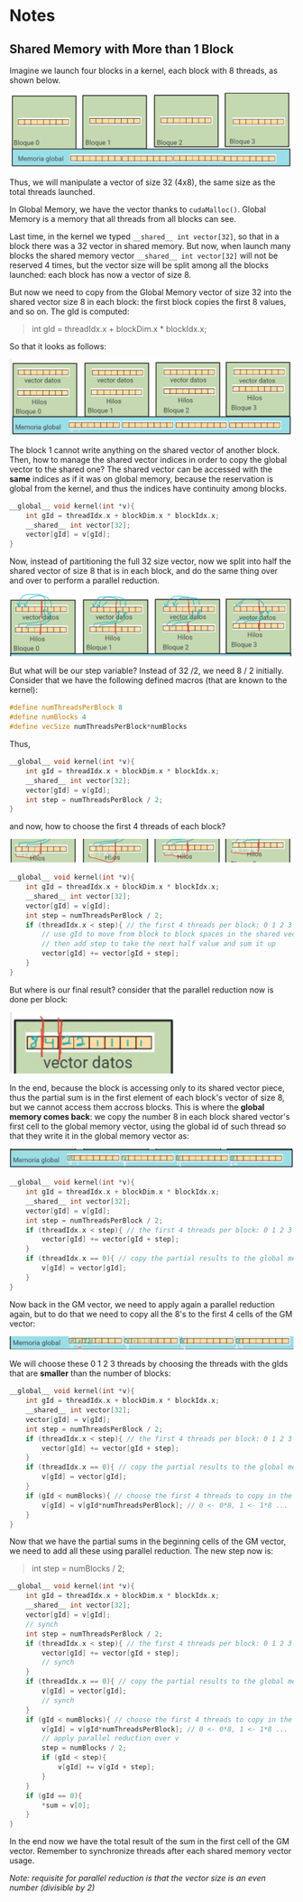 # Notes

## Shared Memory with More than 1 Block

Imagine we launch four blocks in a kernel, each block with 8 threads, as shown below.

![img](1.PNG)

Thus, we will manipulate a vector of size 32 (4x8), the same size as the total threads launched.

In Global Memory, we have the vector thanks to `cudaMalloc()`. Global Memory is a memory that all threads from all blocks can see.

Last time, in the kernel we typed `__shared__ int vector[32]`, so that in a block there was a 32 vector in shared memory. But now, when launch many blocks the shared memory vector `__shared__ int vector[32]` will not be reserved 4 times, but the vector size will be split among all the blocks launched: each block has now a vector of size 8.

But now we need to copy from the Global Memory vector of size 32 into the shared vector size 8 in each block: the first block copies the first 8 values, and so on. The gId is computed:

> int gId = threadIdx.x + blockDim.x * blockIdx.x;

So that it looks as follows:

![img](2.PNG)

The block 1 cannot write anything on the shared vector of another block. Then, how to manage the shared vector indices in order to copy the global vector to the shared one? The shared vector can be accessed with the **same** indices as if it was on global memory, because the reservation is global from the kernel, and thus the indices have continuity among blocks.

```c++
__global__ void kernel(int *v){
    int gId = threadIdx.x + blockDim.x * blockIdx.x;
    __shared__ int vector[32];
    vector[gId] = v[gId];
}
```

Now, instead of partitioning the full 32 size vector, now we split into half the shared vector of size 8 that is in each block, and do the same thing over and over to perform a parallel reduction.

![img](4.PNG)

But what will be our step variable? Instead of 32 /2, we need 8 / 2 initially. Consider that we have the following defined macros (that are known to the kernel):

```c++
#define numThreadsPerBlock 8
#define numBlocks 4
#define vecSize numThreadsPerBlock*numBlocks
```

Thus,

```c++
__global__ void kernel(int *v){
    int gId = threadIdx.x + blockDim.x * blockIdx.x;
    __shared__ int vector[32];
    vector[gId] = v[gId];
    int step = numThreadsPerBlock / 2;
}
```

and now, how to choose the first 4 threads of each block?

![img](5.PNG)

```c++
__global__ void kernel(int *v){
    int gId = threadIdx.x + blockDim.x * blockIdx.x;
    __shared__ int vector[32];
    vector[gId] = v[gId];
    int step = numThreadsPerBlock / 2;
    if (threadIdx.x < step){ // the first 4 threads per block: 0 1 2 3
        // use gId to move from block to block spaces in the shared vector
        // then add step to take the next half value and sum it up
        vector[gId] += vector[gId + step];
    }
}
```

But where is our final result? consider that the parallel reduction now is done per block:

![img](6.PNG)

In the end, because the block is accessing only to its shared vector piece, thus the partial sum is in the first element of each block's vector of size 8, but we cannot access them accross blocks. This is where the **global memory comes back**: we copy the number 8 in each block shared vector's first cell to the global memory vector, using the global id of such thread so that they write it in the global memory vector as:

![img](7.PNG)

```c++
__global__ void kernel(int *v){
    int gId = threadIdx.x + blockDim.x * blockIdx.x;
    __shared__ int vector[32];
    vector[gId] = v[gId];
    int step = numThreadsPerBlock / 2;
    if (threadIdx.x < step){ // the first 4 threads per block: 0 1 2 3
        vector[gId] += vector[gId + step];
    }
    if (threadIdx.x == 0){ // copy the partial results to the global mem vector
        v[gId] = vector[gId];
    }
}
```

Now back in the GM vector, we need to apply again a parallel reduction again, but to do that we need to copy all the 8's to the first 4 cells of the GM vector:

![img](8.PNG)

We will choose these 0 1 2 3 threads by choosing the threads with the gIds that are **smaller** than the number of blocks:

```c++
__global__ void kernel(int *v){
    int gId = threadIdx.x + blockDim.x * blockIdx.x;
    __shared__ int vector[32];
    vector[gId] = v[gId];
    int step = numThreadsPerBlock / 2;
    if (threadIdx.x < step){ // the first 4 threads per block: 0 1 2 3
        vector[gId] += vector[gId + step];
    }
    if (threadIdx.x == 0){ // copy the partial results to the global mem vector
        v[gId] = vector[gId];
    }
    if (gId < numBlocks){ // choose the first 4 threads to copy in the first 4 cells the partial sums
        v[gId] = v[gId*numThreadsPerBlock]; // 0 <- 0*8, 1 <- 1*8 ...
    }
}
```

Now that we have the partial sums in the beginning cells of the GM vector, we need to add all these using parallel reduction. The new step now is:

> int step = numBlocks / 2;

```c++
__global__ void kernel(int *v){
    int gId = threadIdx.x + blockDim.x * blockIdx.x;
    __shared__ int vector[32];
    vector[gId] = v[gId];
    // synch
    int step = numThreadsPerBlock / 2;
    if (threadIdx.x < step){ // the first 4 threads per block: 0 1 2 3
        vector[gId] += vector[gId + step];
        // synch
    }
    if (threadIdx.x == 0){ // copy the partial results to the global mem vector
        v[gId] = vector[gId];
        // synch
    }
    if (gId < numBlocks){ // choose the first 4 threads to copy in the first 4 cells the partial sums
        v[gId] = v[gId*numThreadsPerBlock]; // 0 <- 0*8, 1 <- 1*8 ...
        // apply parallel reduction over v
        step = numBlocks / 2;
        if (gId < step){
            v[gId] += v[gId + step];
        }
    }
    if (gId == 0){
        *sum = v[0];
    }
}
```

In the end now we have the total result of the sum in the first cell of the GM vector. Remember to synchronize threads after each shared memory vector usage.

*Note: requisite for parallel reduction is that the vector size is an even number (divisible by 2)*